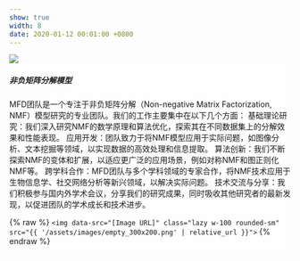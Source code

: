 ```yaml
---
show: true
width: 8
date: 2020-01-12 00:01:00 +0800
---
```

<div>
  <img data-src="{{ 'assets/images/covers/cover1.jpg' | relative_url }}" class="lazy w-100 rounded-sm" src="{{ '/assets/images/empty_300x200.png' | relative_url }}">

  <div class="card-img-overlay" style="overflow: scroll; background: rgb(255,255,255,0.8)">
    <h5 class="card-title">非负矩阵分解模型</h5>
    <p class="card-text">
      MFD团队是一个专注于非负矩阵分解（Non-negative Matrix Factorization, NMF）模型研究的专业团队。我们的工作主要集中在以下几个方面：
      基础理论研究：我们深入研究NMF的数学原理和算法优化，探索其在不同数据集上的分解效果和性能表现。
      应用开发：团队致力于将NMF模型应用于实际问题，如图像分析、文本挖掘等领域，以实现数据的高效处理和信息提取。
      算法创新：我们不断探索NMF的变体和扩展，以适应更广泛的应用场景，例如对称NMF和图正则化NMF等。
      跨学科合作：MFD团队与多个学科领域的专家合作，将NMF技术应用于生物信息学、社交网络分析等新兴领域，以解决实际问题。
      技术交流与分享：我们积极参与国内外学术会议，分享我们的研究成果，同时吸收其他研究者的最新发现，以促进团队的学术成长和技术进步。
    </p>
    <p class="card-text">
      {% raw %}
      <code>&lt;img data-src=&quot;[Image URL]&quot; class=&quot;lazy w-100 rounded-sm&quot; src=&quot;{{ '/assets/images/empty_300x200.png' | relative_url }}&quot;&gt;</code>
      {% endraw %}
    </p>
  </div>
</div>

